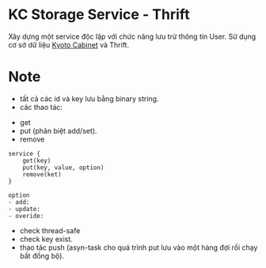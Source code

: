 # KC Storage Service - Thrift

Xây dựng một service độc lập với chức năng lưu trử thông tin User. Sử dụng cơ sở dữ liệu [Kyoto Cabinet](http://fallabs.com/kyotocabinet/) và Thrift.

# Note

- tất cả các id và key lưu bằng binary string.
- các thao tác:
+ get 
+ put (phân biệt add/set).
+ remove

``` 
service {
	get(key)
	put(key, value, option)
	remove(ket)
}
```
```
option 
- add:
- update:
- overide:  
```

- check thread-safe
- check key exist.
- thao tác push (asyn-task cho quá trình put lưu vào một hàng đợi rồi chạy bất đồng bộ).
